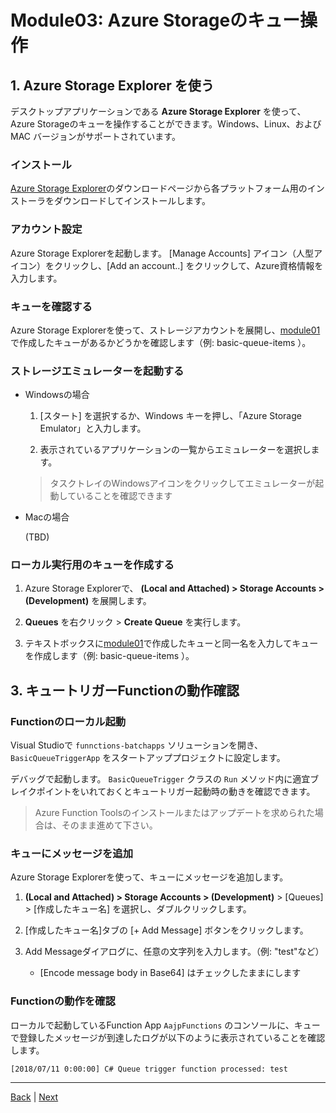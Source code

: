 # Module03: Azure Storageのキュー操作

## 1. Azure Storage Explorer を使う

デスクトップアプリケーションである **Azure Storage Explorer** を使って、Azure Storageのキューを操作することができます。Windows、Linux、および MAC バージョンがサポートされています。

### インストール

[Azure Storage Explorer](https://azure.microsoft.com/ja-jp/features/storage-explorer/)のダウンロードページから各プラットフォーム用のインストーラをダウンロードしてインストールします。

### アカウント設定

Azure Storage Explorerを起動します。
[Manage Accounts] アイコン（人型アイコン）をクリックし、[Add an account..] をクリックして、Azure資格情報を入力します。

### キューを確認する

Azure Storage Explorerを使って、ストレージアカウントを展開し、[module01](module01.md)で作成したキューがあるかどうかを確認します（例: basic-queue-items ）。

### ストレージエミュレーターを起動する

* Windowsの場合

  1. [スタート] を選択するか、Windows キーを押し、「Azure Storage Emulator」と入力します。

  1. 表示されているアプリケーションの一覧からエミュレーターを選択します。

  > タスクトレイのWindowsアイコンをクリックしてエミュレーターが起動していることを確認できます

* Macの場合

  (TBD)

### ローカル実行用のキューを作成する

1. Azure Storage Explorerで、 **(Local and Attached) > Storage Accounts > (Development)** を展開します。

1. **Queues** を右クリック > **Create Queue** を実行します。

1. テキストボックスに[module01](module01.md)で作成したキューと同一名を入力してキューを作成します（例: basic-queue-items ）。

## 3. キュートリガーFunctionの動作確認

### Functionのローカル起動

Visual Studioで `funnctions-batchapps` ソリューションを開き、 `BasicQueueTriggerApp` をスタートアッププロジェクトに設定します。

デバッグで起動します。 `BasicQueueTrigger` クラスの `Run` メソッド内に適宜ブレイクポイントをいれておくとキュートリガー起動時の動きを確認できます。

> Azure Function Toolsのインストールまたはアップデートを求められた場合は、そのまま進めて下さい。

### キューにメッセージを追加

Azure Storage Explorerを使って、キューにメッセージを追加します。

1. **(Local and Attached) > Storage Accounts > (Development)** > [Queues] > [作成したキュー名] を選択し、ダブルクリックします。

1. [作成したキュー名]タブの [+ Add Message] ボタンをクリックします。

1. Add Messageダイアログに、任意の文字列を入力します。（例: "test"など）

    * [Encode message body in Base64] はチェックしたままにします

### Functionの動作を確認

ローカルで起動しているFunction App ```AajpFunctions``` のコンソールに、キューで登録したメッセージが到達したログが以下のように表示されていることを確認します。

```log
[2018/07/11 0:00:00] C# Queue trigger function processed: test
```

---
[Back](module02.md) | [Next](module04.md)